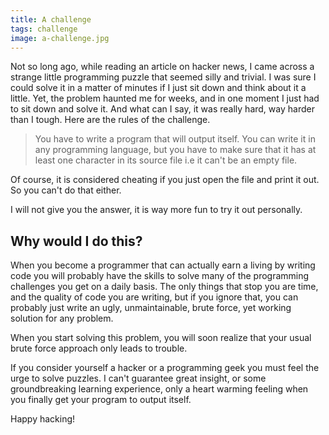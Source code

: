 ```yaml
---
title: A challenge
tags: challenge
image: a-challenge.jpg
---
```


Not so long ago, while reading an article on hacker news, I came across a strange little programming puzzle that seemed silly and trivial. I was sure I could solve it in a matter of minutes if I just sit down and think about it a little. Yet, the problem haunted me for weeks, and in one moment I just had to sit down and solve it. And what can I say, it was really hard, way harder than I tough. Here are the rules of the challenge.

> You have to write a program that will output itself. You can write it in any  programming language, but you have to make sure that it has at least one character in its source file i.e it can't be an empty file.

Of course, it is considered cheating if you just open the file and print it out. So you can't do that either.

I will not give you the answer, it is way more fun to try it out personally.

## Why would I do this?

When you become a programmer that can actually earn a living by writing code you will probably have the skills to solve many of the programming challenges you get on a daily basis. The only things that stop you are time, and the quality of code you are writing, but if you ignore that, you can probably just write an ugly, unmaintainable, brute force, yet working solution for any problem.

When you start solving this problem, you will soon realize that your usual brute force approach only leads to trouble.

If you consider yourself a hacker or a programming geek you must feel the urge to solve puzzles. I can't guarantee great insight, or some groundbreaking learning experience, only a heart warming feeling when you finally get your program to output itself.

Happy hacking!
